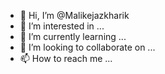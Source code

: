 - 👋 Hi, I’m @Malikejazkharik
- 👀 I’m interested in ...
- 🌱 I’m currently learning ...
- 💞️ I’m looking to collaborate on ...
- 📫 How to reach me ...

<!---
Malikejazkharik/Malikejazkharik is a ✨ special ✨ repository because its `README.md` (this file) appears on your GitHub profile.
You can click the Preview link to take a look at your changes.
--->
